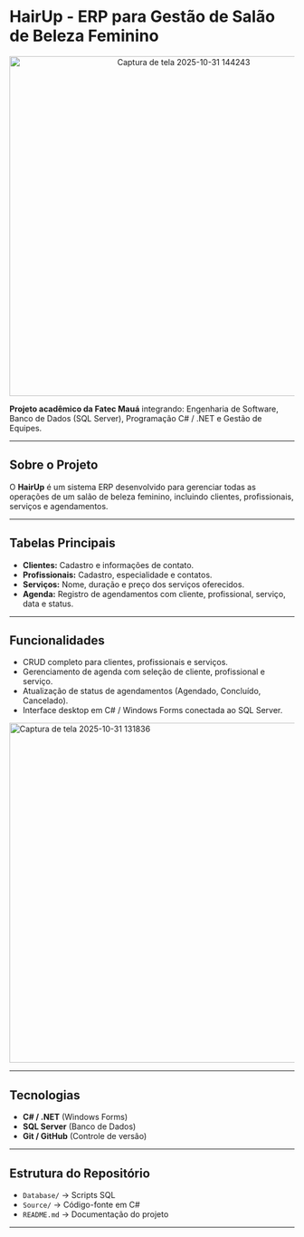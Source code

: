 # HairUp - ERP para Gestão de Salão de Beleza Feminino
<p align="center">
  <img src="https://github.com/user-attachments/assets/37d21134-692d-4534-8fab-e375bbfc88d5" 
       alt="Captura de tela 2025-10-31 144243" 
       width="600" height="600">
</p>

**Projeto acadêmico da Fatec Mauá** integrando: Engenharia de Software, Banco de Dados (SQL Server), Programação C# / .NET e Gestão de Equipes.

---

## Sobre o Projeto

O **HairUp** é um sistema ERP desenvolvido para gerenciar todas as operações de um salão de beleza feminino, incluindo clientes, profissionais, serviços e agendamentos.

---

## Tabelas Principais

- **Clientes:** Cadastro e informações de contato.  
- **Profissionais:** Cadastro, especialidade e contatos.  
- **Serviços:** Nome, duração e preço dos serviços oferecidos.  
- **Agenda:** Registro de agendamentos com cliente, profissional, serviço, data e status.

---

## Funcionalidades

- CRUD completo para clientes, profissionais e serviços.  
- Gerenciamento de agenda com seleção de cliente, profissional e serviço.  
- Atualização de status de agendamentos (Agendado, Concluído, Cancelado).  
- Interface desktop em C# / Windows Forms conectada ao SQL Server.
<img width="600" height="600" alt="Captura de tela 2025-10-31 131836" src="https://github.com/user-attachments/assets/8f265db2-64c6-4c9a-8424-02657401b372" />

---

## Tecnologias

- **C# / .NET** (Windows Forms)  
- **SQL Server** (Banco de Dados)  
- **Git / GitHub** (Controle de versão)  

---

## Estrutura do Repositório

- `Database/` → Scripts SQL  
- `Source/` → Código-fonte em C#  
- `README.md` → Documentação do projeto

---
